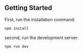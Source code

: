 

## Getting Started

First, run the installation command:

```bash
npm install

```
second, run the development server:

```bash
npm run dev

```
